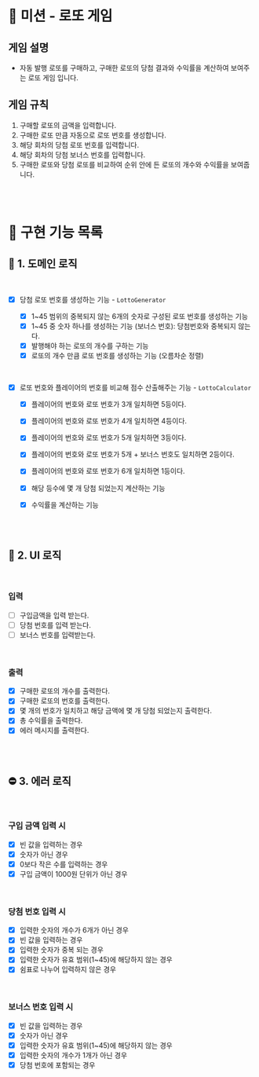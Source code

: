 # 🎰 미션 - 로또 게임

## 게임 설명

- 자동 발행 로또를 구매하고, 구매한 로또의 당첨 결과와 수익률을 계산하여 보여주는 로또 게임 입니다.
  <br/>

## 게임 규칙

1. 구매할 로또의 금액을 입력합니다.
2. 구매한 로또 만큼 자동으로 로또 번호를 생성합니다.
3. 해당 회차의 당첨 로또 번호를 입력합니다.
4. 해당 회차의 당첨 보너스 번호를 입력합니다.
5. 구매한 로또와 당첨 로또를 비교하여 순위 안에 든 로또의 개수와 수익률을 보여줍니다.

<br/><br/>

# 📌 구현 기능 목록

## 🌟 1. 도메인 로직

<br/>

- [x] 당첨 로또 번호를 생성하는 기능 - `LottoGenerator`

  - [x] 1~45 범위의 중복되지 않는 6개의 숫자로 구성된 로또 번호를 생성하는 기능
  - [x] 1~45 중 숫자 하나를 생성하는 기능 (보너스 번호): 당첨번호와 중복되지 않는다.
  - [x] 발행해야 하는 로또의 개수를 구하는 기능
  - [x] 로또의 개수 만큼 로또 번호를 생성하는 기능 (오름차순 정렬)

<br/>

- [x] 로또 번호와 플레이어의 번호를 비교해 점수 산출해주는 기능 - `LottoCalculator`

  - [x] 플레이어의 번호와 로또 번호가 3개 일치하면 5등이다.
  - [x] 플레이어의 번호와 로또 번호가 4개 일치하면 4등이다.
  - [x] 플레이어의 번호와 로또 번호가 5개 일치하면 3등이다.
  - [x] 플레이어의 번호와 로또 번호가 5개 + 보너스 번호도 일치하면 2등이다.
  - [x] 플레이어의 번호와 로또 번호가 6개 일치하면 1등이다.

  - [x] 해당 등수에 몇 개 당첨 되었는지 계산하는 기능
  - [x] 수익률을 계산하는 기능

<br/><br/>

## 💬 2. UI 로직

<br/>

### 입력

- [ ] 구입금액을 입력 받는다.
- [ ] 당첨 번호를 입력 받는다.
- [ ] 보너스 번호를 입력받는다.

<br/>

### 출력

- [x] 구매한 로또의 개수를 출력한다.
- [x] 구매한 로또의 번호를 출력한다.
- [x] 몇 개의 번호가 일치하고 해당 금액에 몇 개 당첨 되었는지 출력한다.
- [x] 총 수익률을 출력한다.
- [x] 에러 메시지를 출력한다.

<br/><br/>

## ⛔ 3. 에러 로직

<br/>

### 구입 금액 입력 시

- [x] 빈 값을 입력하는 경우
- [x] 숫자가 아닌 경우
- [x] 0보다 작은 수를 입력하는 경우
- [x] 구입 금액이 1000원 단위가 아닌 경우

<br/>

### 당첨 번호 입력 시

- [x] 입력한 숫자의 개수가 6개가 아닌 경우
- [x] 빈 값을 입력하는 경우
- [x] 입력한 숫자가 중복 되는 경우
- [x] 입력한 숫자가 유효 범위(1~45)에 해당하지 않는 경우
- [x] 쉼표로 나누어 입력하지 않은 경우

<br/>

### 보너스 번호 입력 시

- [x] 빈 값을 입력하는 경우
- [x] 숫자가 아닌 경우
- [x] 입력한 숫자가 유효 범위(1~45)에 해당하지 않는 경우
- [x] 입력한 숫자의 개수가 1개가 아닌 경우
- [x] 당첨 번호에 포함되는 경우

<br/><br/>
